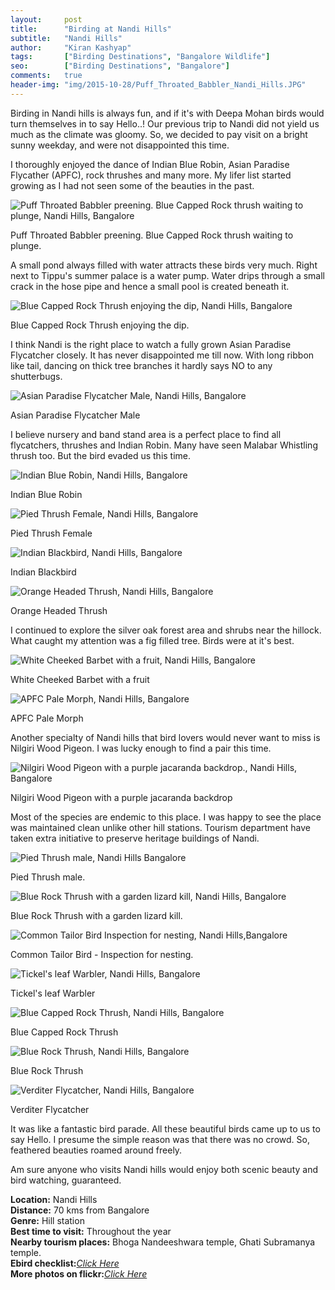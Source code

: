 ```yaml
---
layout:     post
title:      "Birding at Nandi Hills"
subtitle:   "Nandi Hills"
author:     "Kiran Kashyap"
tags:       ["Birding Destinations", "Bangalore Wildlife"]
seo:		["Birding Destinations", "Bangalore"]
comments:   true
header-img: "img/2015-10-28/Puff_Throated_Babbler_Nandi_Hills.JPG"
---
```


<p>
Birding in Nandi hills is always fun, and if it's with Deepa Mohan birds would turn themselves in to say Hello..! Our previous trip to Nandi did not yield us much as the climate was gloomy. So, we decided to pay visit on a bright sunny weekday, and were not disappointed this time.
</p>

<p>
I thoroughly enjoyed the dance of Indian Blue Robin, Asian Paradise Flycather (APFC), rock thrushes and many more. My lifer list started growing as I had not seen some of the beauties in the past.
</p>


<img src="{{ site.baseurl }}/img/2015-10-28/Puff_Throated_Babbler_Nandi_Hills.JPG" alt="Puff Throated Babbler preening. Blue Capped Rock thrush waiting to plunge, Nandi Hills, Bangalore">

<p>Puff Throated Babbler preening. Blue Capped Rock thrush waiting to plunge.</p>

<p>
A small pond always filled with water attracts these birds very much. Right next to Tippu's summer palace is a water pump. Water drips through a small crack in the hose pipe and hence a small pool is created beneath it. 
</p>

<img src="{{ site.baseurl }}/img/2015-10-28/Blue_Capped_Rock_Thrush_Nandi_Hills.JPG" alt="Blue Capped Rock Thrush enjoying the dip, Nandi Hills, Bangalore">

<p>
Blue Capped Rock Thrush enjoying the dip.
</p>

<p>I think Nandi is the right place to watch a fully grown Asian Paradise Flycatcher closely. It has never disappointed me till now. With long ribbon like tail, dancing on thick tree branches it hardly says NO to any shutterbugs.</p>

<img src="{{ site.baseurl }}/img/2015-10-28/Asian_Paradise_Flycatcher_Nandi_Hills.JPG" alt="Asian Paradise Flycatcher Male, Nandi Hills, Bangalore">

<p>
Asian Paradise Flycatcher Male
</p>
<p>I believe nursery and band stand area is a perfect place to find all flycatchers, thrushes and Indian Robin. Many have seen Malabar Whistling thrush too. But the bird evaded us this time.</p>

<img src="{{ site.baseurl }}/img/2015-10-28/Indian_Blue_Robin_Nandi_Hills.JPG" alt="Indian Blue Robin, Nandi Hills, Bangalore">

<p>
Indian Blue Robin
</p>

<img src="{{ site.baseurl }}/img/2015-10-28/Pied_Thrush_Nandi_Hills.JPG" alt="Pied Thrush Female, Nandi Hills, Bangalore">

<p>Pied Thrush Female</p>

<img src="{{ site.baseurl }}/img/2015-10-28/Indian_Blackbird_Nandi_Hills.JPG" alt="Indian Blackbird, Nandi Hills, Bangalore">

<p>
Indian Blackbird
</p>

<img src="{{ site.baseurl }}/img/2015-10-28/Orange_Headed_Thrush_Nandi_Hills.JPG" alt="Orange Headed Thrush, Nandi Hills, Bangalore">

<p>Orange Headed Thrush</p>

<p>I continued to explore the silver oak forest area and shrubs near the hillock. What caught my attention was a fig filled tree. Birds were at it's best.</p>

<img src="{{ site.baseurl }}/img/2015-10-28/White_Cheeked_Barbet_Nandi_Hills.JPG" alt="White Cheeked Barbet with a fruit, Nandi Hills, Bangalore">

<p>White Cheeked Barbet with a fruit</p>

<img src="{{ site.baseurl }}/img/2015-10-28/APFC_Pale_Morph_Nandi_Hills.JPG" alt="APFC Pale Morph, Nandi Hills, Bangalore">

<p>APFC Pale Morph</p>

<p>
Another specialty of Nandi hills that bird lovers would never want to miss is Nilgiri Wood Pigeon. I was lucky enough to find a pair this time.
</p>

<img src="{{ site.baseurl }}/img/2015-10-28/Nilgiri_Wood_Pigeon_Nandi_Hills.JPG" alt="Nilgiri Wood Pigeon with a purple jacaranda backdrop., Nandi Hills, Bangalore">

<p>Nilgiri Wood Pigeon with a purple jacaranda backdrop</p>

<p>
Most of the species are endemic to this place. I was happy to see the place was maintained clean unlike other hill stations. Tourism department have taken extra initiative to preserve heritage buildings of Nandi. 
</p>

<img src="{{ site.baseurl }}/img/2015-10-28/Pied_Thrush_Nandi_Hills1.JPG" alt="Pied Thrush male, Nandi Hills Bangalore">

<p>
Pied Thrush male.
</p>

<img src="{{ site.baseurl }}/img/2015-10-28/Blue_Rock_Thrush_Nandi_Hills.JPG" alt="Blue Rock Thrush with a garden lizard kill, Nandi Hills, Bangalore">

<p>
Blue Rock Thrush with a garden lizard kill.
</p>

<img src="{{ site.baseurl }}/img/2015-10-28/Common_Tailor_Bird_Nandi_Hills.JPG" alt="Common Tailor Bird Inspection for nesting, Nandi Hills,Bangalore">

<p>
Common Tailor Bird - Inspection for nesting.
</p>

<img src="{{ site.baseurl }}/img/2015-10-28/Tickel_leaf_Warbler_Nandi_Hills.JPG" alt="Tickel's leaf Warbler, Nandi Hills, Bangalore">

<p>
Tickel's leaf Warbler
</p>

<img src="{{ site.baseurl }}/img/2015-10-28/Blue_Capped_Rock_Thrush_Nandi_Hills1.JPG" alt="Blue Capped Rock Thrush, Nandi Hills, Bangalore">

<p>
Blue Capped Rock Thrush
</p>

<img src="{{ site.baseurl }}/img/2015-10-28/Blue_Rock_Thrush_Nandi_Hills1.JPG" alt="Blue Rock Thrush, Nandi Hills, Bangalore">

<p>
Blue Rock Thrush
</p>

<img src="{{ site.baseurl }}/img/2015-10-28/Verditer_Flycatcher_Nandi_Hills.JPG" alt="Verditer Flycatcher, Nandi Hills, Bangalore">

<p>
Verditer Flycatcher
</p>

<p>
It was like a fantastic bird parade. All these beautiful birds came up to us to say Hello. I presume the simple reason was that there was no crowd. So, feathered beauties roamed around freely.
</p>

<p>
Am sure anyone who visits Nandi hills would enjoy both scenic beauty and bird watching, guaranteed.
</p>

<strong>Location:</strong> Nandi Hills<br>
<strong>Distance:</strong> 70 kms from Bangalore<br>
<strong>Genre:</strong> Hill station<br>
<strong>Best time to visit:</strong> Throughout the year<br>
<strong>Nearby tourism places:</strong> Bhoga Nandeeshwara temple, Ghati Subramanya temple.<br>
<strong>Ebird checklist:</strong><a href="http://ebird.org/ebird/view/checklist?subID=S2401693" target="_blank"><em>Click Here</em></a><br>
<strong>More photos on flickr:</strong><a href="https://www.flickr.com/photos/79335872@N06/sets/72157654584749358" target="_blank"><em>Click Here</em></a>